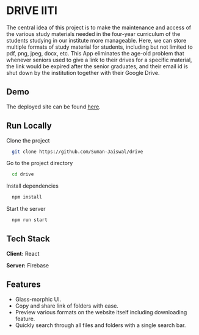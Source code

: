 
# DRIVE IITI

The central idea of this project is to make the maintenance and 
access of the various study materials needed in the four-year 
curriculum of the students studying in our institute more manageable.
Here, we can store multiple formats of study material for students, 
including but not limited to pdf, png, jpeg, docx, etc. This App 
eliminates the age-old problem that whenever seniors used to give a
link to their drives for a specific material, the link would be
expired after the senior graduates, and their email id is shut down 
by the institution together with their Google Drive.


## Demo

The deployed site can be found [here](https://classroom-drive.netlify.app/).



  
## Run Locally

Clone the project

```bash
  git clone https://github.com/Suman-Jaiswal/drive
```

Go to the project directory

```bash
  cd drive
```

Install dependencies

```bash
  npm install
```

Start the server

```bash
  npm run start
```

  
## Tech Stack

**Client:** React

**Server:** Firebase

  
## Features

- Glass-morphic UI.
- Copy and share link of folders with ease.
- Preview various formats on the website
    itself including downloading feature.
- Quickly search through all files and folders with
    a single search bar.




